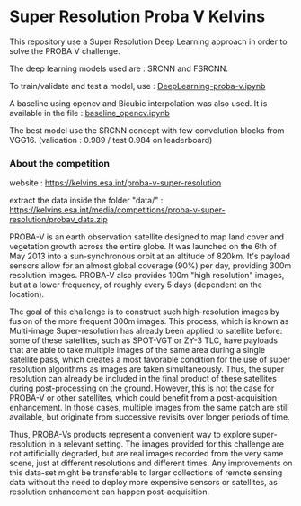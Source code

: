 # Super Resolution Proba V Kelvins

This repository use a Super Resolution Deep Learning approach in order to solve the PROBA V challenge.

The deep learning models used are : SRCNN and FSRCNN.


To train/validate and test a model, use : [DeepLearning-proba-v.ipynb](https://github.com/Shiro-LK/Super-Resolution-ProbaV/blob/master/DeepLearning-proba-v.ipynb)

A baseline using opencv and Bicubic interpolation was also used. It is available in the file : [baseline_opencv.ipynb](https://github.com/Shiro-LK/Super-Resolution-ProbaV/blob/master/baseline_opencv.ipynb)

The best model use the SRCNN concept with few convolution blocks from VGG16. (validation : 0.989 / test 0.984 on leaderboard)
### About the competition
website : https://kelvins.esa.int/proba-v-super-resolution

extract the data inside the folder "data/" : https://kelvins.esa.int/media/competitions/proba-v-super-resolution/probav_data.zip

PROBA-V is an earth observation satellite designed to map land cover and vegetation growth across the entire globe. It was launched on the 6th of May 2013 into a sun-synchronous orbit at an altitude of 820km. It's payload sensors allow for an almost global coverage (90%) per day, providing 300m resolution images. PROBA-V also provides 100m "high resolution" images, but at a lower frequency, of roughly every 5 days (dependent on the location).

The goal of this challenge is to construct such high-resolution images by fusion of the more frequent 300m images. This process, which is known as Multi-image Super-resolution has already been applied to satellite before: some of these satellites, such as SPOT-VGT or ZY-3 TLC, have payloads that are able to take multiple images of the same area during a single satellite pass, which creates a most favorable condition for the use of super resolution algorithms as images are taken simultaneously. Thus, the super resolution can already be included in the final product of these satellites during post-processing on the ground. However, this is not the case for PROBA-V or other satellites, which could benefit from a post-acquisition enhancement. In those cases, multiple images from the same patch are still available, but originate from successive revisits over longer periods of time.

Thus, PROBA-Vs products represent a convenient way to explore super-resolution in a relevant setting. The images provided for this challenge are not artificially degraded, but are real images recorded from the very same scene, just at different resolutions and different times. Any improvements on this data-set might be transferable to larger collections of remote sensing data without the need to deploy more expensive sensors or satellites, as resolution enhancement can happen post-acquisition.